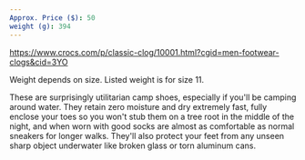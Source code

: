 ```yaml
---
Approx. Price ($): 50
weight (g): 394
---
```

https://www.crocs.com/p/classic-clog/10001.html?cgid=men-footwear-clogs&cid=3YO

Weight depends on size. Listed weight is for size 11.

These are surprisingly utilitarian camp shoes, especially if you'll be camping around water. They retain zero moisture and dry extremely fast, fully enclose your toes so you won't stub them on a tree root in the middle of the night, and when worn with good socks are almost as comfortable as normal sneakers for longer walks. They'll also protect your feet from any unseen sharp object underwater like broken glass or torn aluminum cans.